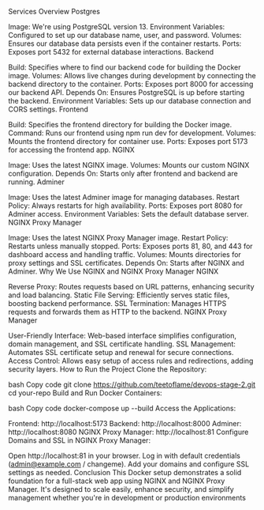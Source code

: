 Services Overview
Postgres

Image: We're using PostgreSQL version 13.
Environment Variables: Configured to set up our database name, user, and password.
Volumes: Ensures our database data persists even if the container restarts.
Ports: Exposes port 5432 for external database interactions.
Backend

Build: Specifies where to find our backend code for building the Docker image.
Volumes: Allows live changes during development by connecting the backend directory to the container.
Ports: Exposes port 8000 for accessing our backend API.
Depends On: Ensures PostgreSQL is up before starting the backend.
Environment Variables: Sets up our database connection and CORS settings.
Frontend

Build: Specifies the frontend directory for building the Docker image.
Command: Runs our frontend using npm run dev for development.
Volumes: Mounts the frontend directory for container use.
Ports: Exposes port 5173 for accessing the frontend app.
NGINX

Image: Uses the latest NGINX image.
Volumes: Mounts our custom NGINX configuration.
Depends On: Starts only after frontend and backend are running.
Adminer

Image: Uses the latest Adminer image for managing databases.
Restart Policy: Always restarts for high availability.
Ports: Exposes port 8080 for Adminer access.
Environment Variables: Sets the default database server.
NGINX Proxy Manager

Image: Uses the latest NGINX Proxy Manager image.
Restart Policy: Restarts unless manually stopped.
Ports: Exposes ports 81, 80, and 443 for dashboard access and handling traffic.
Volumes: Mounts directories for proxy settings and SSL certificates.
Depends On: Starts after NGINX and Adminer.
Why We Use NGINX and NGINX Proxy Manager
NGINX

Reverse Proxy: Routes requests based on URL patterns, enhancing security and load balancing.
Static File Serving: Efficiently serves static files, boosting backend performance.
SSL Termination: Manages HTTPS requests and forwards them as HTTP to the backend.
NGINX Proxy Manager

User-Friendly Interface: Web-based interface simplifies configuration, domain management, and SSL certificate handling.
SSL Management: Automates SSL certificate setup and renewal for secure connections.
Access Control: Allows easy setup of access rules and redirections, adding security layers.
How to Run the Project
Clone the Repository:

bash
Copy code
git clone https://github.com/teetoflame/devops-stage-2.git
cd your-repo
Build and Run Docker Containers:

bash
Copy code
docker-compose up --build
Access the Applications:

Frontend: http://localhost:5173
Backend: http://localhost:8000
Adminer: http://localhost:8080
NGINX Proxy Manager: http://localhost:81
Configure Domains and SSL in NGINX Proxy Manager:

Open http://localhost:81 in your browser.
Log in with default credentials (admin@example.com / changeme).
Add your domains and configure SSL settings as needed.
Conclusion
This Docker setup demonstrates a solid foundation for a full-stack web app using NGINX and NGINX Proxy Manager. It's designed to scale easily, enhance security, and simplify management whether you're in development or production environments
